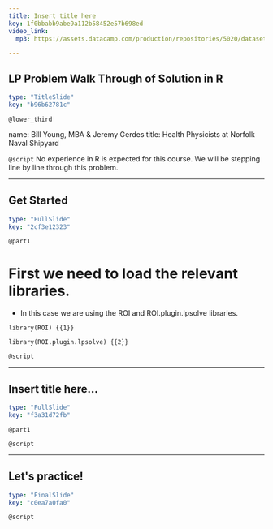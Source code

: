 ```yaml
---
title: Insert title here
key: 1f0bbabb9abe9a112b58452e57b698ed
video_link:
  mp3: https://assets.datacamp.com/production/repositories/5020/datasets/be5197ecebed0705d03427f9d8425a5299ed99eb/Du_gamla_du_fria.mp3

---
```

## LP Problem Walk Through of Solution in R

```yaml
type: "TitleSlide"
key: "b96b62781c"
```

`@lower_third`

name: Bill Young, MBA & Jeremy Gerdes
title: Health Physicists at Norfolk Naval Shipyard


`@script`
No experience in R is expected for this course. We will be stepping line by line through this problem.


---
## Get Started

```yaml
type: "FullSlide"
key: "2cf3e12323"
```

`@part1`
# First we need to load the relevant libraries. 
- In this case we are using the ROI and ROI.plugin.lpsolve libraries.  
``` 
library(ROI) {{1}} 
```
```
library(ROI.plugin.lpsolve) {{2}} 
```


`@script`



---
## Insert title here...

```yaml
type: "FullSlide"
key: "f3a31d72fb"
```

`@part1`



`@script`



---
## Let's practice!

```yaml
type: "FinalSlide"
key: "c0ea7a0fa0"
```

`@script`


